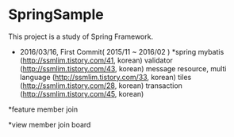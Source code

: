 # SpringSample
This project is a study of Spring Framework. 

- 2016/03/16, First Commit( 2015/11 ~ 2016/02 )
*spring 
mybatis (http://ssmlim.tistory.com/41, korean)
validator (http://ssmlim.tistory.com/43, korean)
message resource, multi language (http://ssmlim.tistory.com/33, korean)
tiles (http://ssmlim.tistory.com/28, korean)
transaction (http://ssmlim.tistory.com/45, korean)

*feature
member join

*view
member join
board
